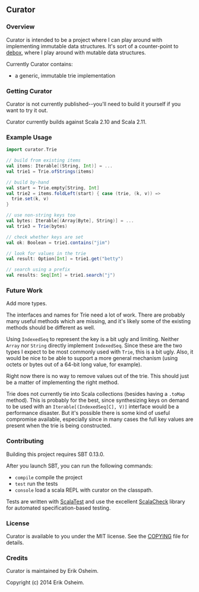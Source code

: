 ## Curator

### Overview

Curator is intended to be a project where I can play around with
implementing immutable data structures. It's sort of a counter-point
to [debox](https://github.com/non/debox), where I play around with
mutable data structures.

Currently Curator contains:

 * a generic, immutable trie implementation

### Getting Curator

Curator is not currently published--you'll need to build it yourself
if you want to try it out.

Curator currently builds against Scala 2.10 and Scala 2.11.

### Example Usage

```scala
import curator.Trie

// build from existing items
val items: Iterable[(String, Int)] = ...
val trie1 = Trie.ofStrings(items)

// build by-hand
val start = Trie.empty[String, Int]
val trie2 = items.foldLeft(start) { case (trie, (k, v)) =>
  trie.set(k, v)
}

// use non-string keys too
val bytes: Iterable[(Array[Byte], String)] = ...
val trie3 = Trie(bytes)

// check whether keys are set
val ok: Boolean = trie1.contains("jim")

// look for values in the trie
val result: Option[Int] = trie1.get("betty")

// search using a prefix
val results: Seq[Int] = trie1.search("j")
```

### Future Work

Add more types.

The interfaces and names for Trie need a lot of work. There are
probably many useful methods which are missing, and it's likely some
of the existing methods should be different as well.

Using `IndexedSeq` to represent the key is a bit ugly and
limiting. Neither `Array` nor `String` directly implement
`IndexedSeq`. Since these are the two types I expect to be most
commonly used with `Trie`, this is a bit ugly. Also, it would be nice
to be able to support a more general mechanism (using octets or bytes
out of a 64-bit long value, for example).

Right now there is no way to remove values out of the trie. This
should just be a matter of implementing the right method.

Trie does not currently tie into Scala collections (besides having a
`.toMap` method). This is probably for the best, since synthesizing
keys on demand to be used with an `Iterable[(IndexedSeq[C], V)]`
interface would be a performance disaster. But it's possible there is
some kind of useful compromise available, especially since in many
cases the full key values are present when the trie is being
constructed.

### Contributing

Building this project requires SBT 0.13.0.

After you launch SBT, you can run the following commands:

 * `compile` compile the project
 * `test` run the tests
 * `console` load a scala REPL with curator on the classpath.

Tests are written with [ScalaTest](http://www.scalatest.org/) and use the
excellent [ScalaCheck](https://github.com/rickynils/scalacheck) library for
automated specification-based testing.

### License

Curator is available to you under the MIT license. See the
[COPYING](COPYING) file for details.

### Credits

Curator is maintained by Erik Osheim.

Copyright (c) 2014 Erik Osheim.
